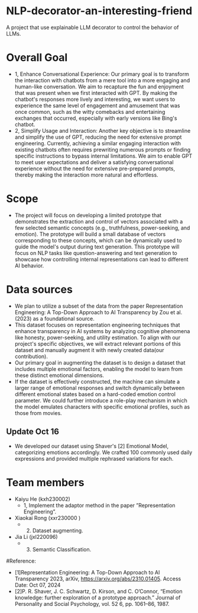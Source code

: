 # NLP-decorator-an-interesting-friend
A project that use explainable LLM decorator to control the behavior of LLMs.

# Overall Goal
- 1, Enhance Conversational Experience: Our primary goal is to transform the interaction with chatbots from a mere tool into a more engaging and human-like conversation. We aim to recapture the fun and enjoyment that was present when we first interacted with GPT. By making the chatbot's responses more lively and interesting, we want users to experience the same level of engagement and amusement that was once common, such as the witty comebacks and entertaining exchanges that occurred, especially with early versions like Bing's chatbot.
- 2, Simplify Usage and Interaction: Another key objective is to streamline and simplify the use of GPT, reducing the need for extensive prompt engineering. Currently, achieving a similar engaging interaction with existing chatbots often requires prewriting numerous prompts or finding specific instructions to bypass internal limitations. We aim to enable GPT to meet user expectations and deliver a satisfying conversational experience without the need for extensive pre-prepared prompts, thereby making the interaction more natural and effortless.

# Scope
- The project will focus on developing a limited prototype that demonstrates the extraction and control of vectors associated with a few selected semantic concepts (e.g., truthfulness, power-seeking, and emotion). The prototype will build a small database of vectors corresponding to these concepts, which can be dynamically used to guide the model's output during text generation. This prototype will focus on NLP tasks like question-answering and text generation to showcase how controlling internal representations can lead to different AI behavior.

# Data sources
- We plan to utilize a subset of the data from the paper Representation Engineering: A Top-Down Approach to AI Transparency by Zou et al. (2023) as a foundational source.
- This dataset focuses on representation engineering techniques that enhance transparency in AI systems by analyzing cognitive phenomena like honesty, power-seeking, and utility estimation. To align with our project's specific objectives, we will extract relevant portions of this dataset and manually augment it with newly created data(our contribution). 
- Our primary goal in augmenting the dataset is to design a dataset that includes multiple emotional factors, enabling the model to learn from these distinct emotional dimensions.
- If the dataset is effectively constructed, the machine can simulate a larger range of emotional responses and switch dynamically between different emotional states based on a hard-coded emotion control parameter.
We could further introduce a role-play mechanism in which the model emulates characters with specific emotional profiles, such as those from movies.
## Update Oct 16
- We developed our dataset using Shaver's [2] Emotional Model, categorizing emotions accordingly. We crafted 100 commonly used daily expressions and provided multiple rephrased variations for each.

# Team members
- Kaiyu He (kxh230002)
    - 1, Implement the adaptor method in the paper ”Representation Engineering”.
- Xiaokai Rong (xxr230000 )
    - 2. Dataset augmenting.
- Jia Li (jxl220096)
    - 3. Semantic Classification.

#Reference:
- [1]Representation Engineering: A Top-Down Approach to AI Transparency 2023, arXiv, https://arxiv.org/abs/2310.01405. Access Date: Oct 07, 2024
- [2]P. R. Shaver, J. C. Schwartz, D. Kirson, and C. O’Connor, “Emotion knowledge: further exploration of a prototype approach.” Journal of Personality and Social Psychology, vol. 52 6, pp. 1061–86, 1987.

